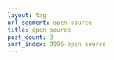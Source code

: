 ```yaml
---
layout: tag
url_segment: open-source
title: open source
post_count: 3
sort_index: 9996-open source
---
```

